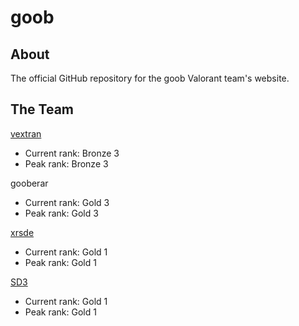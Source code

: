 # goob
## About
The official GitHub repository for the goob Valorant team's website.
## The Team
[vextran](https://youtube.com/@ykVextran)
- Current rank: Bronze 3
- Peak rank: Bronze 3

gooberar
- Current rank: Gold 3
- Peak rank: Gold 3

[xrsde](https://youtube.com/@xrsde)
- Current rank: Gold 1
- Peak rank: Gold 1

[SD3](https://youtube.com/@sd3roblox)
- Current rank: Gold 1
- Peak rank: Gold 1
